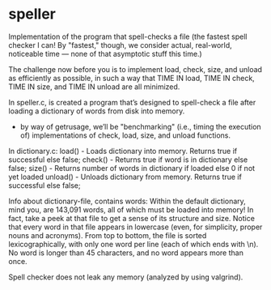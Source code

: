 # speller
Implementation of the program that spell-checks a file (the fastest spell checker I can! By "fastest," though, we consider actual, real-world, noticeable time — none of that asymptotic stuff this time.)


The challenge now before you is to implement load, check, size, and unload as efficiently as possible, in such a way that TIME IN load, TIME IN check, TIME IN size, and TIME IN unload are all minimized.

In speller.c, is created a program that’s designed to spell-check a file after loading a dictionary of words from disk into memory.
-  by way of getrusage, we’ll be "benchmarking" (i.e., timing the execution of) implementations of check, load, size, and unload functions.

In dictionary.c:
load() - Loads dictionary into memory. Returns true if successful else false;
check() - Returns true if word is in dictionary else false;
size() - Returns number of words in dictionary if loaded else 0 if not yet loaded
unload() - Unloads dictionary from memory.  Returns true if successful else false;

Info about dictionary-file, contains  words:
  Within the default dictionary, mind you, are 143,091 words, all of which must be loaded into memory! In fact, take a peek at that file to get a sense of its structure and size. Notice that every word in that file appears in lowercase (even, for simplicity, proper nouns and acronyms). From top to bottom, the file is sorted lexicographically, with only one word per line (each of which ends with \n). No word is longer than 45 characters, and no word appears more than once.

Spell checker does not leak any memory (analyzed by using valgrind). 
